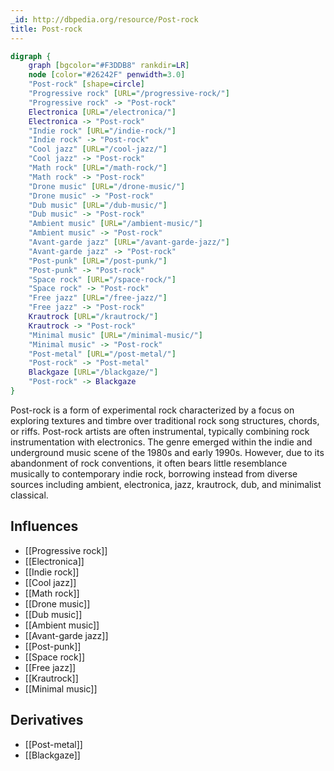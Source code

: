 ```yaml
---
_id: http://dbpedia.org/resource/Post-rock
title: Post-rock
---
```


```dot
digraph {
	graph [bgcolor="#F3DDB8" rankdir=LR]
	node [color="#26242F" penwidth=3.0]
	"Post-rock" [shape=circle]
	"Progressive rock" [URL="/progressive-rock/"]
	"Progressive rock" -> "Post-rock"
	Electronica [URL="/electronica/"]
	Electronica -> "Post-rock"
	"Indie rock" [URL="/indie-rock/"]
	"Indie rock" -> "Post-rock"
	"Cool jazz" [URL="/cool-jazz/"]
	"Cool jazz" -> "Post-rock"
	"Math rock" [URL="/math-rock/"]
	"Math rock" -> "Post-rock"
	"Drone music" [URL="/drone-music/"]
	"Drone music" -> "Post-rock"
	"Dub music" [URL="/dub-music/"]
	"Dub music" -> "Post-rock"
	"Ambient music" [URL="/ambient-music/"]
	"Ambient music" -> "Post-rock"
	"Avant-garde jazz" [URL="/avant-garde-jazz/"]
	"Avant-garde jazz" -> "Post-rock"
	"Post-punk" [URL="/post-punk/"]
	"Post-punk" -> "Post-rock"
	"Space rock" [URL="/space-rock/"]
	"Space rock" -> "Post-rock"
	"Free jazz" [URL="/free-jazz/"]
	"Free jazz" -> "Post-rock"
	Krautrock [URL="/krautrock/"]
	Krautrock -> "Post-rock"
	"Minimal music" [URL="/minimal-music/"]
	"Minimal music" -> "Post-rock"
	"Post-metal" [URL="/post-metal/"]
	"Post-rock" -> "Post-metal"
	Blackgaze [URL="/blackgaze/"]
	"Post-rock" -> Blackgaze
}
```

Post-rock is a form of experimental rock characterized by a focus on exploring textures and timbre over traditional rock song structures, chords, or riffs. Post-rock artists are often instrumental, typically combining rock instrumentation with electronics. The genre emerged within the indie and underground music scene of the 1980s and early 1990s. However, due to its abandonment of rock conventions, it often bears little resemblance musically to contemporary indie rock, borrowing instead from diverse sources including ambient, electronica, jazz, krautrock, dub, and minimalist classical.

## Influences
- [[Progressive rock]]
- [[Electronica]]
- [[Indie rock]]
- [[Cool jazz]]
- [[Math rock]]
- [[Drone music]]
- [[Dub music]]
- [[Ambient music]]
- [[Avant-garde jazz]]
- [[Post-punk]]
- [[Space rock]]
- [[Free jazz]]
- [[Krautrock]]
- [[Minimal music]]

## Derivatives
- [[Post-metal]]
- [[Blackgaze]]
